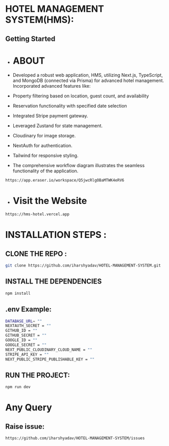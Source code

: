 <h1>HOTEL MANAGEMENT SYSTEM(HMS):</h1>

## Getting Started

- <h1>ABOUT</h1>

- Developed a robust web application, HMS, utilizing Next.js, TypeScript, and MongoDB (connected via Prisma) for advanced hotel management. Incorporated advanced features like:
- Property filtering based on location, guest count, and availability
- Reservation functionality with specified date selection
- Integrated Stripe payment gateway.
- Leveraged Zustand for state management.
- Cloudinary for image storage.
- NextAuth for authentication.
- Tailwind for responsive styling.
- The comprehensive workflow diagram illustrates the seamless functionality of the application.

```bash
https://app.eraser.io/workspace/Q5jwcRlgOBaMTWK4eRV6
```

- <h1>Visit the Website </h1>

```bash
https://hms-hotel.vercel.app
```

<h1>INSTALLATION STEPS :</h1>

## CLONE THE REPO :

```bash
git clone https://github.com/iharshyadav/HOTEL-MANAGEMENT-SYSTEM.git
```

## INSTALL THE DEPENDENCIES

```bash
npm install
```

## .env Example:

```bash
DATABASE_URL= ""
NEXTAUTH_SECRET = ""
GITHUB_ID = ""
GITHUB_SECRET = ""
GOOGLE_ID = ""
GOOGLE_SECRET = ""
NEXT_PUBLIC_CLOUDINARY_CLOUD_NAME = ""
STRIPE_API_KEY = ""
NEXT_PUBLIC_STRIPE_PUBLISHABLE_KEY = ""
```

## RUN THE PROJECT:

```bash
npm run dev
```

<h1>Any Query</h1> 

## Raise issue:

```bash
https://github.com/iharshyadav/HOTEL-MANAGEMENT-SYSTEM/issues
```
